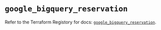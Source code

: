 # `google_bigquery_reservation`

Refer to the Terraform Registory for docs: [`google_bigquery_reservation`](https://registry.terraform.io/providers/hashicorp/google/4.74.0/docs/resources/bigquery_reservation).
